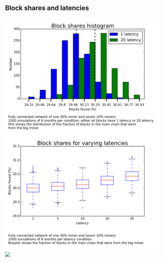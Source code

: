 Block shares and latencies
---
![](https://raw.githubusercontent.com/jonasnick/bitcoin_miningsim/master/analysis/plots/histogram.png)
![](https://raw.githubusercontent.com/jonasnick/bitcoin_miningsim/master/analysis/plots/varying_latencies.png)
![](https://raw.githubusercontent.com/jonasnick/bitcoin_miningsim/master/analysis/plots/realistic_network.png)

